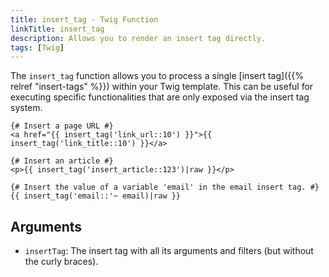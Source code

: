 ```yaml
---
title: insert_tag - Twig Function
linkTitle: insert_tag
description: Allows you to render an insert tag directly.
tags: [Twig]
---
```


The `insert_tag` function allows you to process a single [insert tag]({{% relref "insert-tags" %}}) within your Twig
template. This can be useful for executing specific functionalities that are only exposed via the insert tag system.

```twig
{# Insert a page URL #}
<a href="{{ insert_tag('link_url::10') }}">{{ insert_tag('link_title::10') }}</a>

{# Insert an article #}
<p>{{ insert_tag('insert_article::123')|raw }}</p>

{# Insert the value of a variable 'email' in the email insert tag. #}
{{ insert_tag('email::'~ email)|raw }}
```

## Arguments

* `insertTag`: The insert tag with all its arguments and filters (but without the curly braces).
